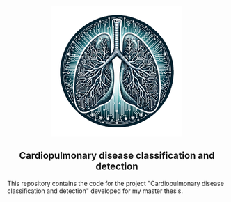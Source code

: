 <p align="center">
  <img src="images/logo.png" alt="logo" width="300px">
</p>

<div align="center">
  <h2>Cardiopulmonary disease classification and detection</h2>
</div>

This repository contains the code for the project "Cardiopulmonary disease classification and detection" developed for my master thesis. 